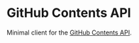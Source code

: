 # GitHub Contents API

Minimal client for the [GitHub Contents API](https://docs.github.com/en/rest/repos/contents).
